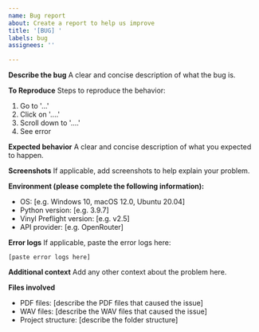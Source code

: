 ```yaml
---
name: Bug report
about: Create a report to help us improve
title: '[BUG] '
labels: bug
assignees: ''

---
```


**Describe the bug**
A clear and concise description of what the bug is.

**To Reproduce**
Steps to reproduce the behavior:
1. Go to '...'
2. Click on '....'
3. Scroll down to '....'
4. See error

**Expected behavior**
A clear and concise description of what you expected to happen.

**Screenshots**
If applicable, add screenshots to help explain your problem.

**Environment (please complete the following information):**
 - OS: [e.g. Windows 10, macOS 12.0, Ubuntu 20.04]
 - Python version: [e.g. 3.9.7]
 - Vinyl Preflight version: [e.g. v2.5]
 - API provider: [e.g. OpenRouter]

**Error logs**
If applicable, paste the error logs here:
```
[paste error logs here]
```

**Additional context**
Add any other context about the problem here.

**Files involved**
- PDF files: [describe the PDF files that caused the issue]
- WAV files: [describe the WAV files that caused the issue]
- Project structure: [describe the folder structure]
